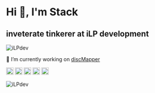 # Hi 👋, I'm Stack

## inveterate tinkerer at iLP development 

<img src="https://komarev.com/ghpvc/?username=iLPdev" alt="iLPdev" />

🔭 I’m currently working on [discMapper](https://github.com/iLPdev/discMapper)

<p align="left"><img src="https://konpa.github.io/devicon/devicon.git/icons/css3/css3-original-wordmark.svg" alt="css3" width="20" height="20"/> <img src="https://konpa.github.io/devicon/devicon.git/icons/html5/html5-original-wordmark.svg" alt="html5" width="20" height="20"/> <img src="https://konpa.github.io/devicon/devicon.git/icons/mysql/mysql-original-wordmark.svg" alt="mysql" width="20" height="20"/> <img src="https://konpa.github.io/devicon/devicon.git/icons/php/php-original.svg" alt="php" width="20" height="20"/> <img src="https://konpa.github.io/devicon/devicon.git/icons/sass/sass-original.svg" alt="sass" width="20" height="20"/></p>

<img src="https://github-readme-stats.vercel.app/api?username=iLPdev&show_icons=true" alt="iLPdev" />
